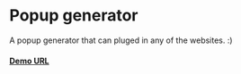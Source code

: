 # Popup generator

A popup generator that can pluged in any of the websites. :)

#### [Demo URL](https://popup-generator-eta.vercel.app/popups/create)